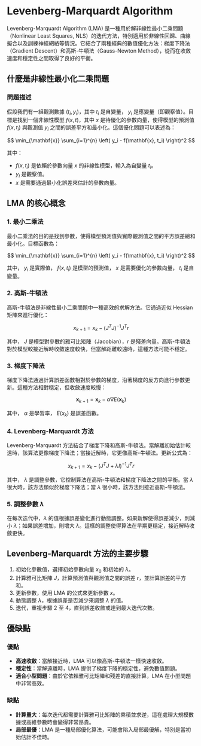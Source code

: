# Levenberg-Marquardt Algorithm

Levenberg-Marquardt Algorithm (LMA) 是一種用於解非線性最小二乘問題（Nonlinear Least Squares, NLS）的迭代方法，特別適用於非線性回歸、曲線擬合以及訓練神經網絡等情況。它結合了兩種經典的數值優化方法：梯度下降法（Gradient Descent）和高斯-牛頓法（Gauss-Newton Method），從而在收斂速度和穩定性之間取得了良好的平衡。

## 什麼是非線性最小化二乘問題

### 問題描述
假設我們有一組觀測數據 $(t_i, y_i)$，其中 $t_i$ 是自變量， $y_i$ 是應變量（即觀察值）。目標是找到一個非線性模型 $f(x, t)$，其中 $x$ 是待優化的參數向量，使得模型的預測值 $f(x, t_i)$ 與觀測值 $y_i$ 之間的誤差平方和最小化。這個優化問題可以表述為：

$$
\min_{\mathbf{x}} \sum_{i=1}^{n} \left( y_i - f(\mathbf{x}, t_i) \right)^2
$$

其中：

- $f(x, t_i)$ 是依賴於參數向量 $x$ 的非線性模型，輸入為自變量 $t_i$。
- $y_i$ 是觀察值。
- $x$ 是需要通過最小化誤差來估計的參數向量。

## LMA 的核心概念

### 1. 最小二乘法

最小二乘法的目的是找到參數，使得模型預測值與實際觀測值之間的平方誤差總和最小化。目標函數為：

$$
\min_{\mathbf{x}} \sum_{i=1}^{n} \left( y_i - f(\mathbf{x}, t_i) \right)^2
$$

其中， $y_i$ 是實際值， $f(x, t_i)$ 是模型的預測值， $x$ 是需要優化的參數向量， $t_i$ 是自變量。

### 2. 高斯-牛頓法

高斯-牛頓法是非線性最小二乘問題中一種高效的求解方法。它通過近似 Hessian 矩陣來進行優化：

$$
x_{k+1} = x_k - (J^T J)^{-1} J^T r
$$

其中， $J$ 是模型對參數的雅可比矩陣（Jacobian），$r$ 是殘差向量。高斯-牛頓法對於模型較接近解時收斂速度較快，但當解距離較遠時，這種方法可能不穩定。

### 3. 梯度下降法

梯度下降法通過計算誤差函數相對於參數的梯度，沿著梯度的反方向進行參數更新。這種方法相對穩定，但收斂速度較慢：

$$
\mathbf{x}_{k+1} = \mathbf{x}_k - \alpha \nabla E(\mathbf{x}_k)
$$

其中， $\alpha$ 是學習率， $E(x_k)$ 是誤差函數。

### 4. Levenberg-Marquardt 方法

Levenberg-Marquardt 方法結合了梯度下降和高斯-牛頓法。當解離初始估計較遠時，該算法更像梯度下降法；當接近解時，它更像高斯-牛頓法。更新公式為：

$$
x_{k+1} = x_k - (J^T J + \lambda I)^{-1} J^T r
$$

其中， $\lambda$ 是調整參數，它控制算法在高斯-牛頓法和梯度下降法之間的平衡。當 $\lambda$ 很大時，該方法類似於梯度下降法；當 $\lambda$ 很小時，該方法則接近高斯-牛頓法。

### 5. 調整參數 $\lambda$

在每次迭代中，$\lambda$ 的值根據誤差變化進行動態調整。如果新解使得誤差減少，則減小 $\lambda$；如果誤差增加，則增大 $\lambda$。這樣的調整使得算法在早期更穩定，接近解時收斂更快。

## Levenberg-Marquardt 方法的主要步驟

1. 初始化參數值，選擇初始參數向量 $x_0$ 和初始的 $\lambda$。
2. 計算雅可比矩陣 $J$，計算預測值與觀測值之間的誤差 $r$，並計算誤差的平方和。
3. 更新參數，使用 LMA 的公式來更新參數 $x$。
4. 動態調整 $\lambda$，根據誤差是否減少來調整 $\lambda$ 的值。
5. 迭代，重複步驟 2 至 4，直到誤差收斂或達到最大迭代次數。

## 優缺點

### 優點

- **高速收斂**：當解接近時，LMA 可以像高斯-牛頓法一樣快速收斂。
- **穩定性**：當解遠離時，LMA 提供了梯度下降的穩定性，避免數值問題。
- **適合小型問題**：由於它依賴雅可比矩陣和殘差的直接計算，LMA 在小型問題中非常高效。

### 缺點

- **計算量大**：每次迭代都需要計算雅可比矩陣的乘積並求逆，這在處理大規模數據或高維參數時會變得非常昂貴。
- **局部最優**：LMA 是一種局部優化算法，可能會陷入局部最優解，特別是當初始估計不佳時。
